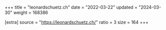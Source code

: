 +++
title = "leonardschuetz.ch"
date = "2022-03-22"
updated = "2024-03-30"
weight = 168386

[extra]
source = "https://leonardschuetz.ch/"
ratio = 3
size = 164
+++
